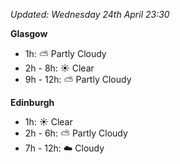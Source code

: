 *Updated: Wednesday 24th April 23:30*

**Glasgow**

* 1h: :partly_sunny: Partly Cloudy
* 2h - 8h: :sunny: Clear
* 9h - 12h: :partly_sunny: Partly Cloudy

**Edinburgh**

* 1h: :sunny: Clear
* 2h - 6h: :partly_sunny: Partly Cloudy
* 7h - 12h: :cloud: Cloudy
